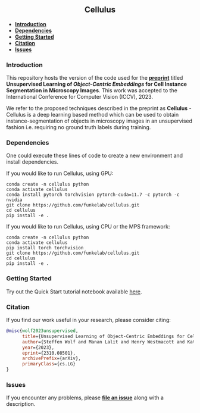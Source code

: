 <h2 align="center">Cellulus</h2>

- **[Introduction](#introduction)**
- **[Dependencies](#dependencies)**
- **[Getting Started](#getting-started)**
- **[Citation](#citation)**
- **[Issues](#issues)**


### Introduction
This repository hosts the version of the code used for the **[preprint](https://arxiv.org/pdf/2310.08501.pdf)** titled **Unsupervised Learning of *Object-Centric Embeddings* for Cell Instance Segmentation in Microscopy Images**. This work was accepted to the International Conference for Computer Vision (ICCV), 2023.

We refer to the proposed techniques described in the preprint as **Cellulus** - Cellulus is a deep learning based method which can be used to obtain instance-segmentation of objects in microscopy images in an unsupervised fashion i.e. requiring no ground truth labels during training. 

### Dependencies 

One could execute these lines of code to create a new environment and install dependencies. 

If you would like to run Cellulus, using GPU:

```
conda create -n cellulus python
conda activate cellulus
conda install pytorch torchvision pytorch-cuda=11.7 -c pytorch -c nvidia
git clone https://github.com/funkelab/cellulus.git
cd cellulus
pip install -e .
```

If you would like to run Cellulus, using CPU or the MPS framework:

```
conda create -n cellulus python
conda activate cellulus
pip install torch torchvision
git clone https://github.com/funkelab/cellulus.git
cd cellulus
pip install -e .
```

### Getting Started

Try out the Quick Start tutorial notebook available [here](). 

### Citation

If you find our work useful in your research, please consider citing:

```bibtex
@misc{wolf2023unsupervised,
      title={Unsupervised Learning of Object-Centric Embeddings for Cell Instance Segmentation in Microscopy Images}, 
      author={Steffen Wolf and Manan Lalit and Henry Westmacott and Katie McDole and Jan Funke},
      year={2023},
      eprint={2310.08501},
      archivePrefix={arXiv},
      primaryClass={cs.LG}
}
```

### Issues

If you encounter any problems, please **[file an issue](https://github.com/funkelab/cellulus/issues)** along with a description.



